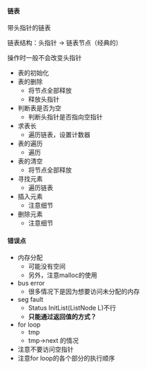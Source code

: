 #### 链表

带头指针的链表

链表结构：头指针 -> 链表节点（经典的）

操作时一般不会改变头指针

- 表的初始化
- 表的删除
    - 将节点全部释放
    - 释放头指针
- 判断表是否为空
    - 判断头指针是否指向空指针
- 求表长
    - 遍历链表，设置计数器
- 表的遍历
    - 遍历
- 表的清空
    - 将节点全部释放
- 寻找元素
    - 遍历链表
- 插入元素
    - 注意细节
- 删除元素
    - 注意细节


#### 错误点

- 内存分配
    - 可能没有空间
    - 另外，注意malloc的使用
- bus error 
    - 很多情况下是因为想要访问未分配的内存
- seg fault
    - Status InitList(ListNode L)不行
    - __只能通过返回值的方式？__
- for loop
    - tmp
    - tmp->next 的情况
- 注意不要访问空指针
- 注意for loop的各个部分的执行顺序